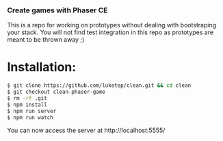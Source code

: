 ### Create games with Phaser CE

This is a repo for working on prototypes without dealing with bootstraping your stack.
You will not find test integration in this repo as prototypes are meant to be thrown away ;)

# Installation:
```sh
$ git clone https://github.com/luketep/clean.git && cd clean
$ git checkout clean-phaser-game
$ rm -rf .git
$ npm install
$ npm run server
$ npm run watch
```

You can now access the server at http://localhost:5555/